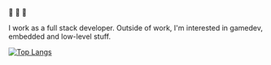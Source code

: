 :turtle: :turtle: :turtle: 

I work as a full stack developer. Outside of work, I'm interested in gamedev, embedded and low-level stuff.


[![Top Langs](https://github-readme-stats.vercel.app/api/top-langs/?username=nikitapozdeev&layout=compact&langs_count=10&hide=CSS,HTML&bg_color=00000000&text_color=777&border_color=444c56a1)](https://github.com/nikitapozdeev)


